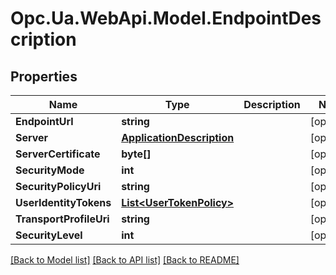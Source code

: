 # Opc.Ua.WebApi.Model.EndpointDescription

## Properties

Name | Type | Description | Notes
------------ | ------------- | ------------- | -------------
**EndpointUrl** | **string** |  | [optional] 
**Server** | [**ApplicationDescription**](ApplicationDescription.md) |  | [optional] 
**ServerCertificate** | **byte[]** |  | [optional] 
**SecurityMode** | **int** |  | [optional] 
**SecurityPolicyUri** | **string** |  | [optional] 
**UserIdentityTokens** | [**List&lt;UserTokenPolicy&gt;**](UserTokenPolicy.md) |  | [optional] 
**TransportProfileUri** | **string** |  | [optional] 
**SecurityLevel** | **int** |  | [optional] 

[[Back to Model list]](../README.md#documentation-for-models) [[Back to API list]](../README.md#documentation-for-api-endpoints) [[Back to README]](../README.md)

